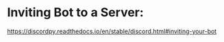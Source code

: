 # Inviting Bot to a Server:
https://discordpy.readthedocs.io/en/stable/discord.html#inviting-your-bot
